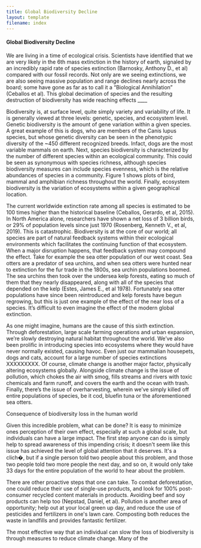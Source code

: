 ```yaml
---
title: Global Biodiversity Decline
layout: template
filename: index
--- 
```


#### Global Biodiversity Decline



We are living in a time of ecological crisis. Scientists have identified that we are very likely in the 6th mass extinction in the history of earth, signaled by an incredibly rapid rate of species extinction (Barnosky, Anthony D., et al) compared with our fossil records. Not only are we seeing extinctions, we are also seeing massive population and range declines nearly across the board; some have gone as far as to call it a “Biological Annihilation” (Ceballos et al). This global decimation of species and the resulting destruction of biodiversity has wide reaching effects ____



Biodiversity is, at surface level, quite simply variety and variability of life. It is generally viewed at three levels: genetic, species, and ecosystem level. Genetic biodiversity is the amount of gene variation within a given species. A great example of this is dogs, who are members of the Canis lupus species, but whose genetic diversity can be seen in the phenotypic diversity of the ~450 different recognized breeds. Infact, dogs are the most variable mammals on earth. Next, species biodiversity is characterized by the number of different species within an ecological community. This could be seen as synonymous with species richness, although species biodiversity measures can include species evenness, which is the relative abundances of species in a community. Figure 1 shows plots of bird, mammal and amphibian richness throughout the world. Finally, ecosystem biodiversity is the variation of ecosystems within a given geographical location. 

The current worldwide extinction rate among all species is estimated to be 100 times higher than the historical baseline (Ceballos, Gerardo, et al, 2015). In North America alone, researchers have shown a net loss of 3 billion birds, or 29% of population levels since just 1970 (Rosenberg, Kenneth V., et al, 2019). This is catastrophic. Biodiversity is at the core of our world; all species are part of natural feedback systems within their ecological environments which facilitates the continuing function of that ecosystem. When a major disruption happens, that feedback system may compound the effect. Take for example the sea otter population of our west coast. Sea otters are a predator of sea urchins, and when sea otters were hunted near to extinction for the fur trade in the 1800s, sea urchin populations boomed. The sea urchins then took over the undersea kelp forests, eating so much of them that they nearly disappeared, along with all of the species that depended on the kelp (Estes, James E., et al 1978). Fortunately sea otter populations have since been reintroduced and kelp forests have begun regrowing, but this is just one example of the effect of the near loss of a species. It’s difficult to even imagine the effect of the modern global extinction. 

As one might imagine, humans are the cause of this sixth extinction. Through deforestation, large scale farming operations and urban expansion, we’re slowly destroying natural habitat throughout the world. We’ve also been prolific in introducing species into ecosystems where they would have never normally existed, causing havoc. Even just our mammalian housepets, dogs and cats, account for a large number of species extinctions XXXXXXXXX. Of course, climate change is another major factor, physically altering ecosystems globally. Alongside climate change is the issue of pollution, which chokes the air with smog, fills streams and rivers with toxic chemicals and farm runoff, and covers the earth and the ocean with trash.  Finally, there’s the issue of overharvesting, wherein we’ve simply killed off entire populations of species, be it cod, bluefin tuna or the aforementioned sea otters. 

Consequence of biodiversity loss in the human world



Given this incredible problem, what can be done? It is easy to minimize ones perception of their own effect, especially at such a global scale, but individuals can have a large impact. The first step anyone can do is simply help to spread awareness of this impending crisis; it doesn't seem like this issue has achieved the level of global attention that it deserves. It's a clich�, but if a single person told two people about this problem, and those two people told two more people the next day, and so on, it would only take 33 days for the entire population of the world to hear about the problem. 

There are other proactive steps that one can take. To combat deforestation, one could reduce their use of single-use products, and look for 100% post-consumer recycled content materials in products. Avoiding beef and soy products can help too (Nepstad, Daniel, et al). Pollution is another area of opportunity; help out at your local green up day, and reduce the use of pesticides and fertilizers in one's lawn care. Composting both reduces the waste in landfills and provides fantastic fertilizer. 

The most effective way that an individual can slow the loss of biodiversity is through measures to reduce climate change.  Many of the 

